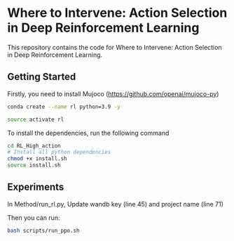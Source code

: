 # Where to Intervene: Action Selection in Deep Reinforcement Learning

This repository contains the code for Where to Intervene: Action Selection in Deep Reinforcement Learning.

## Getting Started

Firstly, you need to install Mujoco (https://github.com/openai/mujoco-py)

```sh
conda create --name rl python=3.9 -y

source activate rl
```

To install the dependencies, run the following command

```sh
cd RL_High_action
# Install all python dependencies
chmod +x install.sh
source install.sh
```

## Experiments

In Method/run_rl.py, Update wandb key (line 45) and project name (line 71)

Then you can run:

```sh
bash scripts/run_ppo.sh
```

